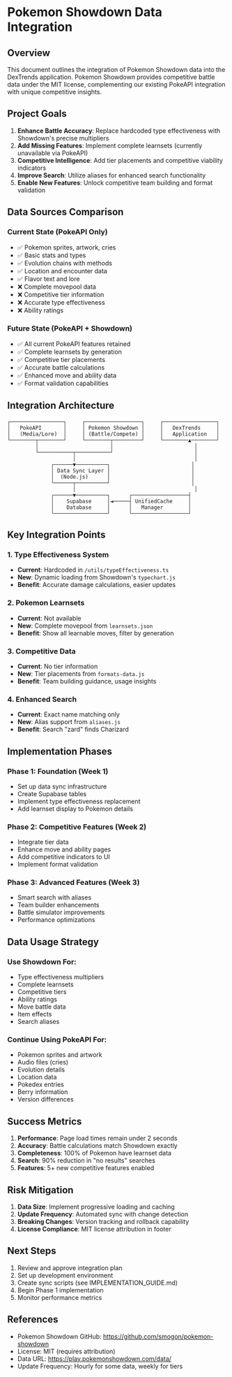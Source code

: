 # Pokemon Showdown Data Integration

## Overview

This document outlines the integration of Pokemon Showdown data into the DexTrends application. Pokemon Showdown provides competitive battle data under the MIT license, complementing our existing PokeAPI integration with unique competitive insights.

## Project Goals

1. **Enhance Battle Accuracy**: Replace hardcoded type effectiveness with Showdown's precise multipliers
2. **Add Missing Features**: Implement complete learnsets (currently unavailable via PokeAPI)
3. **Competitive Intelligence**: Add tier placements and competitive viability indicators
4. **Improve Search**: Utilize aliases for enhanced search functionality
5. **Enable New Features**: Unlock competitive team building and format validation

## Data Sources Comparison

### Current State (PokeAPI Only)
- ✅ Pokemon sprites, artwork, cries
- ✅ Basic stats and types
- ✅ Evolution chains with methods
- ✅ Location and encounter data
- ✅ Flavor text and lore
- ❌ Complete movepool data
- ❌ Competitive tier information
- ❌ Accurate type effectiveness
- ❌ Ability ratings

### Future State (PokeAPI + Showdown)
- ✅ All current PokeAPI features retained
- ✅ Complete learnsets by generation
- ✅ Competitive tier placements
- ✅ Accurate battle calculations
- ✅ Enhanced move and ability data
- ✅ Format validation capabilities

## Integration Architecture

```
┌─────────────────┐     ┌──────────────────┐     ┌─────────────────┐
│   PokeAPI       │     │ Pokemon Showdown │     │   DexTrends     │
│   (Media/Lore)  │     │ (Battle/Compete) │     │   Application   │
└────────┬────────┘     └────────┬─────────┘     └────────▲────────┘
         │                       │                          │
         └───────────┬───────────┘                          │
                     │                                      │
              ┌──────▼──────────┐                          │
              │ Data Sync Layer │                          │
              │  (Node.js)      │                          │
              └──────┬──────────┘                          │
                     │                                      │
              ┌──────▼──────────┐      ┌──────────────────┤
              │    Supabase     │◄─────┤ UnifiedCache     │
              │    Database     │      │   Manager        │
              └─────────────────┘      └──────────────────┘
```

## Key Integration Points

### 1. Type Effectiveness System
- **Current**: Hardcoded in `/utils/typeEffectiveness.ts`
- **New**: Dynamic loading from Showdown's `typechart.js`
- **Benefit**: Accurate damage calculations, easier updates

### 2. Pokemon Learnsets
- **Current**: Not available
- **New**: Complete movepool from `learnsets.json`
- **Benefit**: Show all learnable moves, filter by generation

### 3. Competitive Data
- **Current**: No tier information
- **New**: Tier placements from `formats-data.js`
- **Benefit**: Team building guidance, usage insights

### 4. Enhanced Search
- **Current**: Exact name matching only
- **New**: Alias support from `aliases.js`
- **Benefit**: Search "zard" finds Charizard

## Implementation Phases

### Phase 1: Foundation (Week 1)
- Set up data sync infrastructure
- Create Supabase tables
- Implement type effectiveness replacement
- Add learnset display to Pokemon details

### Phase 2: Competitive Features (Week 2)
- Integrate tier data
- Enhance move and ability pages
- Add competitive indicators to UI
- Implement format validation

### Phase 3: Advanced Features (Week 3)
- Smart search with aliases
- Team builder enhancements
- Battle simulator improvements
- Performance optimizations

## Data Usage Strategy

### Use Showdown For:
- Type effectiveness multipliers
- Complete learnsets
- Competitive tiers
- Ability ratings
- Move battle data
- Item effects
- Search aliases

### Continue Using PokeAPI For:
- Pokemon sprites and artwork
- Audio files (cries)
- Evolution details
- Location data
- Pokedex entries
- Berry information
- Version differences

## Success Metrics

1. **Performance**: Page load times remain under 2 seconds
2. **Accuracy**: Battle calculations match Showdown exactly
3. **Completeness**: 100% of Pokemon have learnset data
4. **Search**: 90% reduction in "no results" searches
5. **Features**: 5+ new competitive features enabled

## Risk Mitigation

1. **Data Size**: Implement progressive loading and caching
2. **Update Frequency**: Automated sync with change detection
3. **Breaking Changes**: Version tracking and rollback capability
4. **License Compliance**: MIT license attribution in footer

## Next Steps

1. Review and approve integration plan
2. Set up development environment
3. Create sync scripts (see IMPLEMENTATION_GUIDE.md)
4. Begin Phase 1 implementation
5. Monitor performance metrics

## References

- Pokemon Showdown GitHub: https://github.com/smogon/pokemon-showdown
- License: MIT (requires attribution)
- Data URL: https://play.pokemonshowdown.com/data/
- Update Frequency: Hourly for some data, weekly for tiers